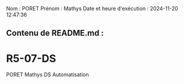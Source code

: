 Nom : PORET
Prénom : Mathys
Date et heure d'exécution : 2024-11-20 12:47:36

Contenu de README.md :
-----------------------
# R5-07-DS

PORET Mathys DS Automatisation
